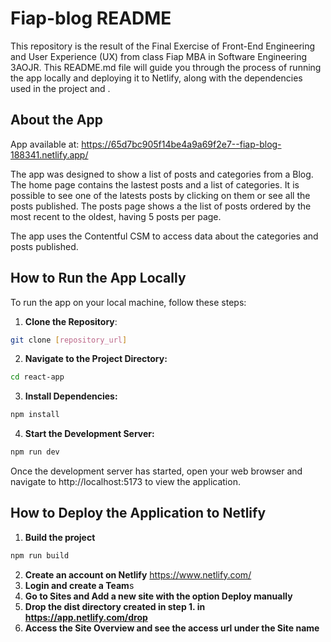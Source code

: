 # Fiap-blog README

This repository is the result of the Final Exercise of Front-End Engineering and User Experience (UX) from class Fiap MBA in Software Engineering 3AOJR.
This README.md file will guide you through the process of running the app locally and deploying it to Netlify, along with the dependencies used in the project and .

## About the App

App available at: https://65d7bc905f14be4a9a69f2e7--fiap-blog-188341.netlify.app/

The app was designed to show a list of posts and categories from a Blog. The home page contains the lastest posts and a list of categories. It is possible to see one of the latests posts by clicking on them or see all the posts published. The posts page shows a the list of posts ordered by the most recent to the oldest, having 5 posts per page.

The app uses the Contentful CSM to access data about the categories and posts published.


## How to Run the App Locally

To run the app on your local machine, follow these steps:

1. **Clone the Repository**: 
```bash
git clone [repository_url]
```
2. **Navigate to the Project Directory:**
```bash
cd react-app
```
3. **Install Dependencies:**
```bash
npm install
```
4. **Start the Development Server:**
```bash
npm run dev
```
Once the development server has started, open your web browser and navigate to http://localhost:5173 to view the application.

## How to Deploy the Application to Netlify
1. **Build the project**
```bash
npm run build
```
2. **Create an account on Netlify**
https://www.netlify.com/
3. **Login and create a Team**s
4. **Go to Sites and Add a new site with the option Deploy manually**
5. **Drop the dist directory created in step 1. in https://app.netlify.com/drop**
6. **Access the Site Overview and see the access url under the Site name**
